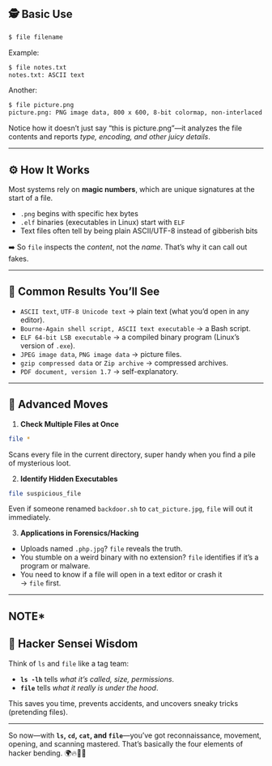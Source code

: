 ## 🕵️ Basic Use


```bash
$ file filename
```

Example:

```bash
$ file notes.txt
notes.txt: ASCII text
```

Another:

```bash
$ file picture.png
picture.png: PNG image data, 800 x 600, 8-bit colormap, non-interlaced
```

Notice how it doesn’t just say “this is picture.png”—it analyzes the file contents and reports _type, encoding, and other juicy details_.

---

## ⚙️ How It Works

Most systems rely on **magic numbers**, which are unique signatures at the start of a file.

- `.png` begins with specific hex bytes
- `.elf` binaries (executables in Linux) start with `ELF`
- Text files often tell by being plain ASCII/UTF-8 instead of gibberish bits

➡️ So `file` inspects the _content_, not the _name_. That’s why it can call out fakes.

---

## 🔑 Common Results You’ll See

- `ASCII text`, `UTF-8 Unicode text` → plain text (what you’d open in any editor).
- `Bourne-Again shell script, ASCII text executable` → a Bash script.
- `ELF 64-bit LSB executable` → a compiled binary program (Linux’s version of `.exe`).
- `JPEG image data`, `PNG image data` → picture files.
- `gzip compressed data` or `Zip archive` → compressed archives.
- `PDF document, version 1.7` → self-explanatory.

---
## 🔮 Advanced Moves

1. **Check Multiple Files at Once**


```bash
file *
```

Scans every file in the current directory, super handy when you find a pile of mysterious loot.

2. **Identify Hidden Executables**


```bash
file suspicious_file
```

Even if someone renamed `backdoor.sh` to `cat_picture.jpg`, `file` will out it immediately.

3. **Applications in Forensics/Hacking**

- Uploads named `.php.jpg`? `file` reveals the truth.
- You stumble on a weird binary with no extension? `file` identifies if it’s a program or malware.
- You need to know if a file will open in a text editor or crash it → `file` first.

---

## **NOTE***
## 🧙 Hacker Sensei Wisdom

Think of `ls` and `file` like a tag team:

- **`ls -lh`** tells _what it’s called, size, permissions_.
- **`file`** tells _what it really is under the hood_.

This saves you time, prevents accidents, and uncovers sneaky tricks (pretending files).

---

So now—with **`ls`, `cd`, `cat`, and `file`**—you’ve got reconnaissance, movement, opening, and scanning mastered. That’s basically the four elements of hacker bending. 🌍🔥🌊💨
